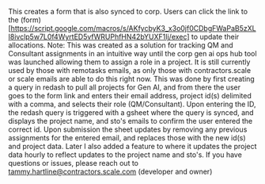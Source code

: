 This creates a form that is also synced to corp. Users can click the link to the (form)[https://script.google.com/macros/s/AKfycbyK3_x3o0jf0CDbgFWaPaB5zXLI8ivclp5w7L0f4WyrtED5vfWRUPhfHN42bYUXF1Ij/exec] to update their allocations. Note: This was created as a solution for tracking QM and Consultant assignments in an intuitive way until the corp gen ai ops hub tool was launched allowing them to assign a role in a project. It is still currently used by those with remotasks emails, as only those with contractors.scale or scale emails are able to do this right now.
This was done by first creating a query in redash to pull all projects for Gen AI, and from there the user goes to the form link and enters their email address, project id(s) delimited with a comma, and selects their role (QM/Consultant). Upon entering the ID, the redash query is triggered with a gsheet where the query is synced, and displays the project name, and sto's emails to confirm the user entered the correct id. Upon submission the sheet updates by removing any previous assignments for the entered email, and replaces those with the new id(s) and project data. 
  Later I also added a feature to where it updates the project data hourly to reflect updates to the project name and sto's.
  If you have questions or issues, please reach out to tammy.hartline@contractors.scale.com (developer and owner)
